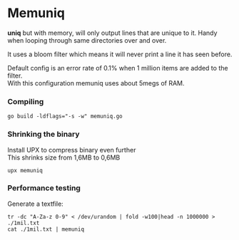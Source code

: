 # Memuniq #

**uniq** but with memory, will only output lines that are unique to it. Handy when looping through same directories over and over.

It uses a bloom filter which means it will never print a line it has seen before. 

Default config is an error rate of 0.1% when 1 million items are added to the filter.  
With this configuration memuniq uses about 5megs of RAM.

### Compiling ###
```
go build -ldflags="-s -w" memuniq.go
```
### Shrinking the binary ###
Install UPX to compress binary even further  
This shrinks size from 1,6MB to 0,6MB   
```
upx memuniq
```

### Performance testing ###
Generate a textfile:  
```
tr -dc "A-Za-z 0-9" < /dev/urandom | fold -w100|head -n 1000000 > ./1mil.txt
cat ./1mil.txt | memuniq 
```

